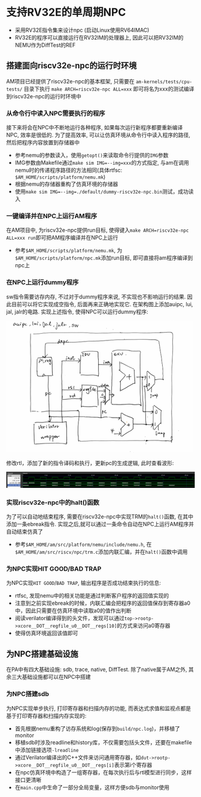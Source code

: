 # 支持RV32E的单周期NPC
- 采用RV32E指令集来设计npc (启动Linux使用RV64IMAC)
- RV32E的程序可以直接运行在RV32IM的处理器上, 因此可以把RV32IM的NEMU作为DiffTest的REF

## 搭建面向riscv32e-npc的运行时环境
AM项目已经提供了riscv32e-npc的基本框架, 只需要在 `am-kernels/tests/cpu-tests/` 目录下执行 `make ARCH=riscv32e-npc ALL=xxx` 即可将名为xxx的测试编译到riscv32e-npc的运行时环境中

### 从命令行中读入NPC需要执行的程序
接下来将会在NPC中不断地运行各种程序, 如果每次运行新程序都要重新编译NPC, 效率是很低的. 为了提高效率, 可以让仿真环境从命令行中读入程序的路径, 然后把程序内容放置到存储器中

- 参考nemu的参数读入，使用`getopt()`来读取命令行提供的`IMG`参数
- IMG参数由Makefile通过`make sim IMG=--img=xxx`的方式指定, 与am在调用nemu时的传递程序路径的方法相同(具体rtfsc: `$AM_HOME/scripts/platform/nemu.mk`)
- 根据nemu的存储器重构了仿真环境的存储器
- 使用`make sim IMG=--img=./default/dummy-riscv32e-npc.bin`测试，成功读入

### 一键编译并在NPC上运行AM程序
在AM项目中, 为riscv32e-npc提供run目标, 使得键入`make ARCH=riscv32e-npc ALL=xxx run`即可把AM程序编译并在NPC上运行

- 参考`$AM_HOME/scripts/platform/nemu.mk`, 为`$AM_HOME/scripts/platform/npc.mk`添加run目标, 即可直接将am程序编译到npc上

### 在NPC上运行dummy程序
sw指令需要访存内存, 不过对于dummy程序来说, 不实现也不影响运行的结果. 因此目前可以将它实现成空指令, 后面再来正确地实现它. 在架构图上添加auipc, lui, jal, jalr的电路. 实现上述指令, 使得NPC可以运行dummy程序:

<img src="../../figs/CamScanner 08-16-2024 12.24.jpg" width="500" />

修改rtl，添加了新的指令译码和执行，更新pc的生成逻辑, 此时查看波形:

<img src="../../figs/Screenshot from 2024-08-16 12-28-26.png"/>

### 实现riscv32e-npc中的halt()函数
为了可以自动地结束程序, 需要在riscv32e-npc中实现TRM的`halt()`函数, 在其中添加一条ebreak指令. 实现之后,就可以通过一条命令自动在NPC上运行AM程序并自动结束仿真了

- 参考`$AM_HOME/am/src/platform/nemu/include/nemu.h`, 在`$AM_HOME/am/src/riscv/npc/trm.c`添加内联汇编，并在`halt()`函数中调用

### 为NPC实现HIT GOOD/BAD TRAP
为NPC实现`HIT GOOD`/`BAD TRAP`, 输出程序是否成功结束执行的信息:

- rtfsc, 发现nemu中的相关功能是通过判断客户程序的返回值实现的
- 注意到之前实现ebreak的时候，内联汇编会把程序的返回值保存到寄存器a0中，因此只需要在仿真环境中读取a0的值作出判断
- 阅读verilator编译得到的头文件，发现可以通过`top->rootp->xcore__DOT__regfile_u0__DOT__regs[10]`的方式来访问a0寄存器
- 使得仿真环境返回该值即可

## 为NPC搭建基础设施
在PA中有四大基础设施: sdb, trace, native, DiffTest. 除了native属于AM之外, 其余三大基础设施都可以在NPC中搭建

### 为NPC搭建sdb
为NPC实现单步执行, 打印寄存器和扫描内存的功能, 而表达式求值和监视点都是基于打印寄存器和扫描内存实现的:

- 首先根据nemu重构了访存系统和log(保存到`build/npc.log`)，并移植了monitor
- 移植sdb时涉及readline和history库，不仅需要包括头文件，还要在makefile中添加链接选项`-lreadline`
- 通过Verilator编译出的C++文件来访问通用寄存器，如`dut->rootp->xcore__DOT__regfile_u0__DOT__regs[i]`表示第i个寄存器
- 在npc仿真环境中构造了一组寄存器，在每次执行后与rtl模型进行同步，这样接口更清晰
- 在`main.cpp`中生命了一部分全局变量，这样方便sdb与monitor使用